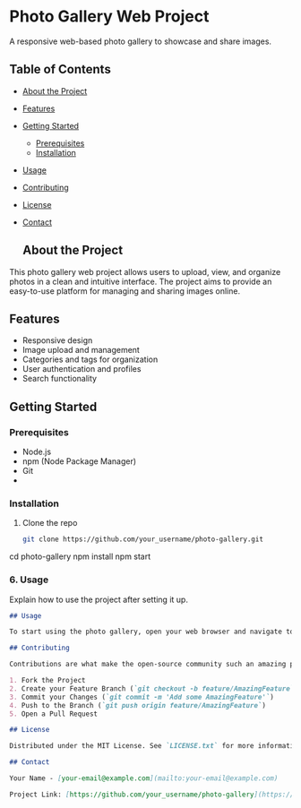 # Photo Gallery Web Project

A responsive web-based photo gallery to showcase and share images.

## Table of Contents
- [About the Project](#about-the-project)
- [Features](#features)
- [Getting Started](#getting-started)
  - [Prerequisites](#prerequisites)
  - [Installation](#installation)
- [Usage](#usage)
- [Contributing](#contributing)
- [License](#license)
- [Contact](#contact)

  ## About the Project

This photo gallery web project allows users to upload, view, and organize photos in a clean and intuitive interface. The project aims to provide an easy-to-use platform for managing and sharing images online.

## Features

- Responsive design
- Image upload and management
- Categories and tags for organization
- User authentication and profiles
- Search functionality
## Getting Started

### Prerequisites

- Node.js
- npm (Node Package Manager)
- Git
- 
### Installation

1. Clone the repo
   ```sh
   git clone https://github.com/your_username/photo-gallery.git
cd photo-gallery
npm install
npm start

### 6. Usage

Explain how to use the project after setting it up.

```markdown
## Usage

To start using the photo gallery, open your web browser and navigate to `http://localhost:3000`. From there, you can register an account, log in, and begin uploading and organizing your photos.

## Contributing

Contributions are what make the open-source community such an amazing place to learn, inspire, and create. Any contributions you make are **greatly appreciated**.

1. Fork the Project
2. Create your Feature Branch (`git checkout -b feature/AmazingFeature`)
3. Commit your Changes (`git commit -m 'Add some AmazingFeature'`)
4. Push to the Branch (`git push origin feature/AmazingFeature`)
5. Open a Pull Request

## License

Distributed under the MIT License. See `LICENSE.txt` for more information.

## Contact

Your Name - [your-email@example.com](mailto:your-email@example.com)

Project Link: [https://github.com/your_username/photo-gallery](https://github.com/your_username/photo-gallery)

